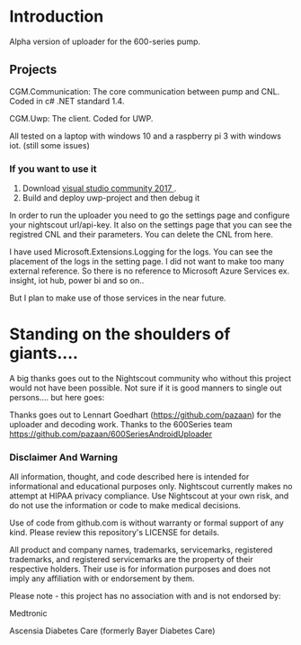 # Introduction
Alpha version of uploader for the 600-series pump.

## Projects
CGM.Communication: The core communication between pump and CNL. Coded in c# .NET standard 1.4. 

CGM.Uwp: The client. Coded for UWP. 

All tested on a laptop with windows 10 and a raspberry pi 3 with windows iot. (still some issues)

### If you want to use it
1. Download [visual studio community 2017 ](https://www.visualstudio.com/downloads/).
2. Build and deploy uwp-project and then debug it

In order to run the uploader you need to go the settings page and configure your nightscout url/api-key.
It also on the settings page that you can see the registred CNL and their parameters.
You can delete the CNL from here.

I have used Microsoft.Extensions.Logging for the logs. You can see the placement of the logs in the setting page.
I did not want to make too many external reference. So there is no reference to Microsoft Azure Services ex. insight, iot hub, power bi and so on..

But I plan to make use of those services in the near future.


# Standing on the shoulders of giants....
A big thanks goes out to the Nightscout community who without this project would not have been possible.
Not sure if it is good manners to single out persons.... but here goes:

Thanks goes out to Lennart Goedhart (https://github.com/pazaan) for the uploader and decoding work.
Thanks to the 600Series team https://github.com/pazaan/600SeriesAndroidUploader  



### Disclaimer And Warning
All information, thought, and code described here is intended for informational and educational purposes only. 
Nightscout currently makes no attempt at HIPAA privacy compliance. 
Use Nightscout at your own risk, and do not use the information or code to make medical decisions.

Use of code from github.com is without warranty or formal support of any kind. Please review this repository's LICENSE for details.

All product and company names, trademarks, servicemarks, registered trademarks, and registered servicemarks are the property of their respective holders. Their use is for information purposes and does not imply any affiliation with or endorsement by them.

Please note - this project has no association with and is not endorsed by:

Medtronic

Ascensia Diabetes Care (formerly Bayer Diabetes Care)
